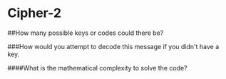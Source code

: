 # Cipher-2

##How many possible keys or codes could there be?

###How would you attempt to decode this message if you didn't have a key.

####What is the mathematical complexity to solve the code?

